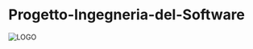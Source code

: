 # Progetto-Ingegneria-del-Software


![LOGO](https://user-images.githubusercontent.com/91559596/180654180-984acae7-e365-49bc-9917-68a30d2d7cc6.jpeg)
